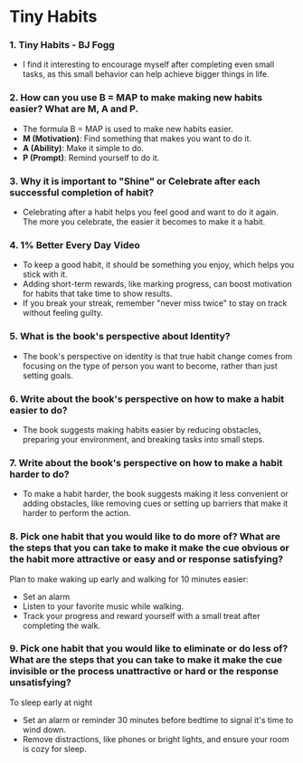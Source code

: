 # Tiny Habits 

### 1. Tiny Habits - BJ Fogg 
 - I find it interesting to encourage myself after completing even small tasks, as this small behavior can help achieve bigger things in life.

### 2. How can you use B = MAP to make making new habits easier? What are M, A and P. 
 - The formula B = MAP is used to make new habits easier.
 - **M (Motivation)**: Find something that makes you want to do it.
 - **A (Ability)**: Make it simple to do.
 - **P (Prompt)**: Remind yourself to do it.

### 3. Why it is important to "Shine" or Celebrate after each successful completion of habit? 
 - Celebrating after a habit helps you feel good and want to do it again. The more you celebrate, the easier it becomes to make it a habit.

### 4. 1% Better Every Day Video
- To keep a good habit, it should be something you enjoy, which helps you stick with it.
- Adding short-term rewards, like marking progress, can boost motivation for habits that take time to show results.
- If you break your streak, remember "never miss twice" to stay on track without feeling guilty.

### 5. What is the book's perspective about Identity? 
 - The book's perspective on identity is that true habit change comes from focusing on the type of person you want to become, rather than just setting goals.

### 6. Write about the book's perspective on how to make a habit easier to do?
 - The book suggests making habits easier by reducing obstacles, preparing your environment, and breaking tasks into small steps.

### 7. Write about the book's perspective on how to make a habit harder to do?
 - To make a habit harder, the book suggests making it less convenient or adding obstacles, like removing cues or setting up barriers that make it harder to perform the action.

### 8. Pick one habit that you would like to do more of? What are the steps that you can take to make it make the cue obvious or the habit more attractive or easy and or response satisfying?
Plan to make waking up early and walking for 10 minutes easier:
 - Set an alarm
 - Listen to your favorite music while walking.
 - Track your progress and reward yourself with a small treat after completing the walk.

### 9. Pick one habit that you would like to eliminate or do less of? What are the steps that you can take to make it make the cue invisible or the process unattractive or hard or the response unsatisfying? 
To sleep early at night 
 - Set an alarm or reminder 30 minutes before bedtime to signal it's time to wind down.
 - Remove distractions, like phones or bright lights, and ensure your room is cozy for sleep.
